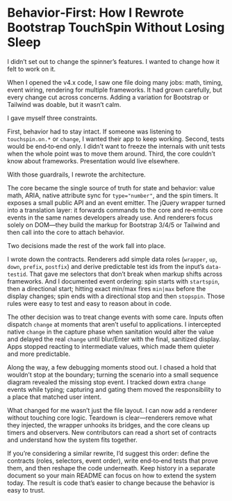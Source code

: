 # Behavior‑First: How I Rewrote Bootstrap TouchSpin Without Losing Sleep

I didn’t set out to change the spinner’s features. I wanted to change how it felt to work on it.

When I opened the v4.x code, I saw one file doing many jobs: math, timing, event wiring, rendering for multiple frameworks. It had grown carefully, but every change cut across concerns. Adding a variation for Bootstrap or Tailwind was doable, but it wasn’t calm.

I gave myself three constraints.

First, behavior had to stay intact. If someone was listening to `touchspin.on.*` or `change`, I wanted their app to keep working. Second, tests would be end‑to‑end only. I didn’t want to freeze the internals with unit tests when the whole point was to move them around. Third, the core couldn’t know about frameworks. Presentation would live elsewhere.

With those guardrails, I rewrote the architecture.

The core became the single source of truth for state and behavior: value math, ARIA, native attribute sync for `type="number"`, and the spin timers. It exposes a small public API and an event emitter. The jQuery wrapper turned into a translation layer: it forwards commands to the core and re‑emits core events in the same names developers already use. And renderers focus solely on DOM—they build the markup for Bootstrap 3/4/5 or Tailwind and then call into the core to attach behavior.

Two decisions made the rest of the work fall into place.

I wrote down the contracts. Renderers add simple data roles (`wrapper`, `up`, `down`, `prefix`, `postfix`) and derive predictable test ids from the input’s `data-testid`. That gave me selectors that don’t break when markup shifts across frameworks. And I documented event ordering: spin starts with `startspin`, then a directional start; hitting exact min/max fires `min|max` before the display changes; spin ends with a directional stop and then `stopspin`. Those rules were easy to test and easy to reason about in code.

The other decision was to treat change events with some care. Inputs often dispatch `change` at moments that aren’t useful to applications. I intercepted native `change` in the capture phase when sanitation would alter the value and delayed the real `change` until blur/Enter with the final, sanitized display. Apps stopped reacting to intermediate values, which made them quieter and more predictable.

Along the way, a few debugging moments stood out. I chased a hold that wouldn’t stop at the boundary; turning the scenario into a small sequence diagram revealed the missing stop event. I tracked down extra `change` events while typing; capturing and gating them moved the responsibility to a place that matched user intent.

What changed for me wasn’t just the file layout. I can now add a renderer without touching core logic. Teardown is clear—renderers remove what they injected, the wrapper unhooks its bridges, and the core cleans up timers and observers. New contributors can read a short set of contracts and understand how the system fits together.

If you’re considering a similar rewrite, I’d suggest this order: define the contracts (roles, selectors, event order), write end‑to‑end tests that prove them, and then reshape the code underneath. Keep history in a separate document so your main README can focus on how to extend the system today. The result is code that’s easier to change because the behavior is easy to trust.
